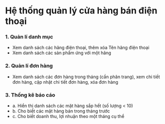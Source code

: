 # Hệ thống quản lý cửa hàng bán điện thoại
### 1. Quản lí danh mục
- Xem danh sách các hãng điện thoại, thêm xóa Tên hãng điện thoại
- Xem danh sách các sản phẩm ứng với một hãng
### 2. Quản lí đơn hàng
- Xem danh sách các đơn hàng trong tháng (cần phân trang), xem chi tiết đơn hàng, cập nhật chi tiết đơn hàng, xóa đơn hàng

### 3. Thống kê báo cáo
- a. Hiển thị danh sách các mặt hàng sắp hết (số lượng < 10)
- b. Cho biết các mặt hàng bán trong tháng trước
- c. Cho biết doanh thu, lợi nhuận theo một tháng cụ thể